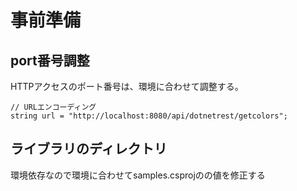 # 事前準備

## port番号調整

HTTPアクセスのポート番号は、環境に合わせて調整する。

```
// URLエンコーディング
string url = "http://localhost:8080/api/dotnetrest/getcolors";
```

## ライブラリのディレクトリ

環境依存なので環境に合わせてsamples.csprojの<HintPath>の値を修正する

